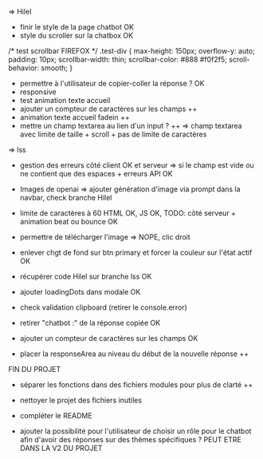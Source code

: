 => Hilel
- finir le style de la page chatbot OK
- style du scroller sur la chatbox OK


/* test scrollbar FIREFOX */
.test-div {
    max-height: 150px;
    overflow-y: auto;
    padding: 10px;
    scrollbar-width: thin;
    scrollbar-color: #888 #f0f2f5;
    scroll-behavior: smooth;
}

- permettre à l'utilisateur de copier-coller la réponse ? OK
- responsive
- test animation texte accueil
- ajouter un compteur de caractères sur les champs ++
- animation texte accueil fadein ++
- mettre un champ textarea au lien d'un input ? ++
=> champ textarea avec limite de taille + scroll + pas de limite de caractères


=> lss
- gestion des erreurs côté client OK
 et serveur => si le champ est vide ou ne contient que des espaces + erreurs API OK
- Images de openai 
=> ajouter génération d'image via prompt dans la navbar, check branche Hilel
- limite de caractères à 60 HTML OK, 
JS OK, 
TODO: côté serveur 
<i class="fa-regular fa-image"></i> + animation beat ou bounce OK

- permettre de télécharger l'image => NOPE, clic droit

- enlever chgt de fond sur btn primary et forcer la couleur sur l'état actif OK

- récupérer code Hilel sur branche lss OK
- ajouter loadingDots dans modale OK
- check validation clipboard (retirer le console.error) 
- retirer "chatbot :" de la réponse copiée OK

- ajouter un compteur de caractères sur les champs OK

- placer la responseArea au niveau du début de la nouvelle réponse ++


FIN DU PROJET
- séparer les fonctions dans des fichiers modules pour plus de clarté ++
- nettoyer le projet des fichiers inutiles
- compléter le README

- ajouter la possibilité pour l'utilisateur de choisir un rôle pour le chatbot afin d'avoir des réponses sur des thèmes spécifiques ? PEUT ETRE DANS LA V2 DU PROJET
